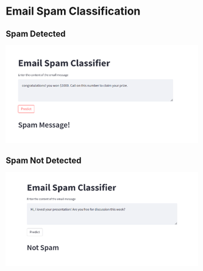 # Email Spam Classification

## Spam Detected

![spam detected](./preview1.png 'Spam dectected!')

## Spam Not Detected

![no spam](./preview2.png 'No Spam dectected!')
